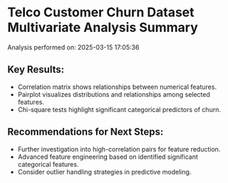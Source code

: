 # Telco Customer Churn Dataset Multivariate Analysis Summary

Analysis performed on: 2025-03-15 17:05:36

## Key Results:
- Correlation matrix shows relationships between numerical features.
- Pairplot visualizes distributions and relationships among selected features.
- Chi-square tests highlight significant categorical predictors of churn.
## Recommendations for Next Steps:
- Further investigation into high-correlation pairs for feature reduction.
- Advanced feature engineering based on identified significant categorical features.
- Consider outlier handling strategies in predictive modeling.
